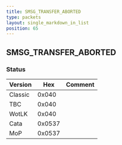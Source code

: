 ```yaml
---
title: SMSG_TRANSFER_ABORTED
type: packets
layout: single_markdown_in_list
position: 65
---
```


## SMSG_TRANSFER_ABORTED

### Status

Version    | Hex        | Comment
---------- | ---------- | ---------- 
Classic    | 0x040      |  
TBC        | 0x040      |  
WotLK      | 0x040      |  
Cata       | 0x0537     |  
MoP        | 0x0537     |  